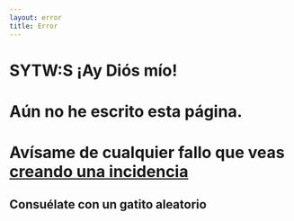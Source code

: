 ```yaml
---
layout: error
title: Error
---
```

# SYTW:S ¡Ay Diós mío!

# Aún no he escrito esta página. 

# Avísame de cualquier fallo que veas [creando una incidencia](https://github.com/ULL-MII-SYTWS-1920/ull-mii-sytws-1920.github.io/issues/new)

## Consuélate con un gatito aleatorio

<div>

<style>
img {
  display: block;
  margin-left: auto;
  margin-right: auto;
}
</style>

<div id="cat"></div>

<script type="text/javascript">

/*

  https://docs.thecatapi.com/ 

*/
const URL = 'https://api.thecatapi.com/v1/images/search?size=full';

(async function() {
  try {
    let divcat = document.getElementById("cat");
    let response = await fetch(URL, {
       headers: {
       'x-api-key': "56a4f1cc-7f60-468d-9dba-e4b6f04b7c7d"
       }
    });
    let cat = await response.json();

    console.log(cat);
    
   let img = document.createElement("img");      
      img.src = cat[0].url;
      divcat.appendChild(img);
    
  }
  catch(e) { 
    // silence.
  }
})()

</script>

</div>
